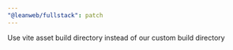 ```yaml
---
"@leanweb/fullstack": patch
---
```


Use vite asset build directory instead of our custom build directory
